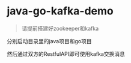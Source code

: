 # java-go-kafka-demo
> 请提前搭建好zookeeper和kafka



分别启动目录里的java项目和go项目

然后通过双方的RestfulAPI即可使用kafka交换消息

